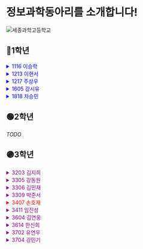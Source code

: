 # 정보과학동아리를 소개합니다!

![세종과학고등학교](https://w.namu.la/s/2f0b573e5c3013e50c3ad8e1c2fd5eb861c3bc5f4f80e347715c267d3d9ddb7bc61362f19ec969cd232c08fe2dc7cd264a4636a7bd5021bb6d08c99a8978df4937960f6d4c08592a6f78cb5eb07dbae41ab95310e589f3d33b3acc7795d01a7a994b294d7a5f61acb378bb3332eecd18)

## 🔵1학년


<details>

<summary style="color:blue">1116 이승학</summary>

GitHub:

- [<아이디>](https://github.com/<아이디>)

언어:

- <언어>

<자기소개>

</details>


<details>

<summary style="color:blue">1213 이현서</summary>

GitHub:

- [<아이디>](https://github.com/<아이디>)

언어:

- <언어>

<자기소개>

</details>


<details>

<summary style="color:blue">1217 주상우</summary>

GitHub:

- [<아이디>](https://github.com/<아이디>)

언어:

- <언어>

<자기소개>

</details>


<details>

<summary style="color:blue">1605 강시유</summary>

GitHub:

- [<아이디>](https://github.com/<아이디>)

언어:

- <언어>

<자기소개>

</details>


<details>

<summary style="color:blue">1818 차승민</summary>

GitHub:

- [<아이디>](https://github.com/<아이디>)

언어:

- <언어>

<자기소개>

</details>


## 🟢2학년

_TODO_

## 🟣3학년


<details>

<summary style="color:purple">3203 김지희</summary>

GitHub:

- [<아이디>](https://github.com/<아이디>)

언어:

- <언어>

<자기소개>

</details>


<details>

<summary style="color:purple">3305 강동원</summary>

GitHub:

- [<아이디>](https://github.com/<아이디>)

언어:

- <언어>

<자기소개>

</details>


<details>

<summary style="color:purple">3306 김민재</summary>

GitHub:

- [<아이디>](https://github.com/<아이디>)

언어:

- <언어>

<자기소개>

</details>


<details>

<summary style="color:purple">3309 박준서</summary>

GitHub:

- [<아이디>](https://github.com/<아이디>)

언어:

- <언어>

<자기소개>

</details>


<details>

<summary style="color:red">3407 손호재</summary>

GitHub:

- [RedA1-developer] (https://github.com/RedA1-developer)
 
언어:  

- C/C++
- Python

<자기소개>
- 안녕하세요! 3407 손호재입니다!

</details>


<details>

<summary style="color:purple">3411 임진성</summary>

GitHub:

- [<아이디>](https://github.com/<아이디>)

언어:

- <언어>

<자기소개>

</details>


<details>

<summary style="color:purple">3604 김연웅</summary>

GitHub:

- [sy3c4ll](https://github.com/sy3c4ll)

언어:

- C/C++
- Java
- Python

해야 되는 거 빼고 다 하는 3학년 썩은물입니다!

</details>


<details>

<summary style="color:purple">3614 한신희</summary>

GitHub:

- [<아이디>](https://github.com/<아이디>)

언어:

- <언어>

<자기소개>

</details>


<details>

<summary style="color:purple">3702 유연우</summary>

GitHub:

- [<아이디>](https://github.com/<아이디>)

언어:

- <언어>

<자기소개>

</details>


<details>

<summary style="color:purple">3704 강민기</summary>

GitHub:

- [<아이디>](https://github.com/<아이디>)

언어:

- <언어>

<자기소개>

</details>